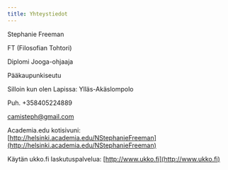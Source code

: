 ```yaml
---
title: Yhteystiedot
---
```


Stephanie Freeman

FT (Filosofian Tohtori)

Diplomi Jooga-ohjaaja

Pääkaupunkiseutu

Silloin kun olen Lapissa: Ylläs-Akäslompolo

Puh. +358405224889

[camisteph@gmail.com](mailto:camisteph@gmail.com)

Academia.edu kotisivuni: [http://helsinki.academia.edu/NStephanieFreeman](http://helsinki.academia.edu/NStephanieFreeman)

Käytän ukko.fi laskutuspalvelua: [http://www.ukko.fi](http://www.ukko.fi)

